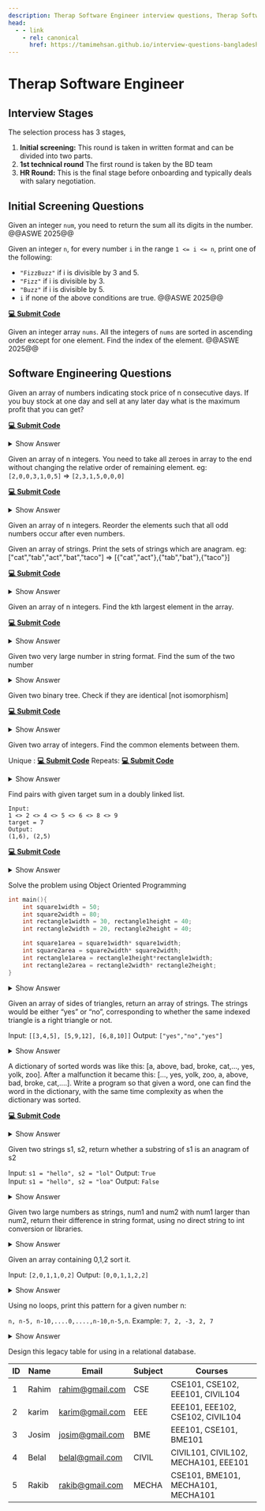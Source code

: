 ```yaml
---
description: Therap Software Engineer interview questions, Therap Software Engineer interview stages, Therap Software Engineer interview details, Therap Software Engineer interview question and answers
head:
  - - link
    - rel: canonical
      href: https://tamimehsan.github.io/interview-questions-bangladesh/companies/therap/swe
---
```

# Therap Software Engineer

## Interview Stages

The selection process has 3 stages,

1. **Initial screening:** This round is taken in written format and can be divided into two parts.
1. **1st technical round** The first round is taken by the BD team
1. **HR Round:** This is the final stage before onboarding and typically deals with salary negotiation. 

## Initial Screening Questions

<article>

Given an integer `num`, you need to return the sum all its digits in the number. @@ASWE 2025@@
</article>

<article>

Given an integer `n`, for every number `i` in the range `1 <= i <= n`, print one of the following:

- `"FizzBuzz"` if i is divisible by 3 and 5.
- `"Fizz"` if i is divisible by 3.
- `"Buzz"` if i is divisible by 5.
- `i` if none of the above conditions are true. @@ASWE 2025@@

[**💻 Submit Code**](https://leetcode.com/problems/fizz-buzz/)

</article>

<article>

Given an integer array `nums`. All the integers of `nums` are sorted in ascending order except for one element. Find the index of the element. @@ASWE 2025@@
</article>

## Software Engineering Questions

<article>

Given an array of numbers indicating stock price of n consecutive days. If you buy stock at one day and sell at any later day what is the maximum profit that you can get?

[**💻 Submit Code**](https://leetcode.com/problems/best-time-to-buy-and-sell-stock/)
<details><summary>Show Answer</summary>

```C++
int maxProfit(vector<int>& prices) {
    int buy = prices[0];
    int profit = 0;
    for(int i=1;i<prices.size();i++){
        if( prices[i]-buy > profit ) profit = prices[i] - buy;
        if( prices[i] < buy ) buy = prices[i];
    }
    return profit;
}
```

</details>
</article>

<article>

Given an array of n integers. You need to take all zeroes in array to the end without changing the relative order of remaining element.
eg: `[2,0,0,3,1,0,5]` => `[2,3,1,5,0,0,0]`

[**💻 Submit Code**](https://leetcode.com/problems/move-zeroes/description/)
<details><summary>Show Answer</summary>

```C++
void moveZeroes(vector<int>& nums) {
    int i = 0;
    for(int j=0;j<nums.size();j++){
        swap(nums[i], nums[j]);
        if( nums[i] != 0 ) i++;
    }
}
```

</details>
</article>

<article>

Given an array of n integers. Reorder the elements such that all odd numbers occur after even numbers.
</article>

<article>

Given an array of strings. Print the sets of strings which are anagram.
eg: ["cat","tab","act","bat","taco"] => [{"cat","act"},{"tab","bat"},{"taco"}] 

[**💻 Submit Code**](https://leetcode.com/problems/group-anagrams/)
<details><summary>Show Answer</summary>

```C++
vector<vector<string>> groupAnagrams(vector<string>& strs) {
    map<string,int> index;
    vector<vector<string>> vs;
    for(auto str:strs){
        string str2 = str;
        if( str2.size()>1 ) sort(str2.begin(),str2.end());
        if( index.find(str2) == index.end() ){
            vs.push_back(vector<string>());
            index[str2] = vs.size()-1;
        }
        vs[ index[str2] ].push_back(str);
    }
    return vs;
}
```

</details>
</article>

<article>

Given an array of n integers. Find the kth largest element in the array.

[**💻 Submit Code**](https://leetcode.com/problems/kth-largest-element-in-an-array/)
<details><summary>Show Answer</summary>

```C++
int findKthLargest(vector<int>& nums, int k) {
    partial_sort(nums.begin(), nums.begin() + k, nums.end(), greater<int>());
    return nums[k-1];
}
```

</details>
</article>

<article>

Given two very large number in string format. Find the sum of the two number
<details><summary>Show Answer</summary>

```C++
string sum(string &A, string &B){
    reverse(A.begin(),A.end());
    reverse(B.begin(),B.end());
    string sum;
    int c = 0;
    int i=0,j=0;
    while(true){
        int a=0,b=0;
        if( i<A.size() ) a = A[i++]-'0';
        if( j<B.size() ) b = B[j++]-'0';

        int s = (a+b+c)%10;
        c = (a+b+c)/10;
        sum.push_back(s+'0');
        if( i>=A.size() and j>=B.size() and c == 0 ) break;
    }
    reverse(sum.begin(),sum.end());
    return sum;
}
```

</details>
</article>

<article>

Given two binary tree. Check if they are identical [not isomorphism]

[**💻 Submit Code**](https://leetcode.com/problems/same-tree/)
<details><summary>Show Answer</summary>

::: code-group

```C++ [Normal Solution]
bool isSameTree(TreeNode* p, TreeNode* q) {
    if( p == nullptr and q != nullptr ) return false;
    if( p != nullptr and q == nullptr ) return false;
    if( p == nullptr and q == nullptr ) return true;

    if( p->val != q->val ) return false;

    return isSameTree(p->left,q->left) &&
            isSameTree(p->right,q->right);
}
```

```go [Weird Solution]
// ref: https://go.dev/tour/concurrency/7
package main

import (
	"fmt"

	"golang.org/x/tour/tree"
)

// Walk walks the tree t sending all values
// from the tree to the channel ch.
func WalkRecursive(t *tree.Tree, ch chan int) {
	if t.Left != nil {
		WalkRecursive(t.Left, ch)
	}
	ch <- t.Value
	if t.Right != nil {
		WalkRecursive(t.Right, ch)
	}
}

func Walk(t *tree.Tree, ch chan int) {
    WalkRecursive(t, ch)
    close(ch)
}

// Same determines whether the trees
// t1 and t2 contain the same values.
func Same(t1, t2 *tree.Tree) bool {
	ch1 := make(chan int)
	ch2 := make(chan int)
	go Walk(t1, ch1)
	go Walk(t2, ch2)
	for {
		x, ok1 := <-ch1
		y, ok2 := <-ch2

		if ok1 != ok2 || x != y {
			return false
		}
		if !ok1 {
			break
		}
	}
	return true
}

func main() {
	fmt.Println(Same(tree.New(1), tree.New(2)))
}
```

:::

</details>
</article>

<article>

Given two array of integers. Find the common elements between them.

Unique : [**💻 Submit Code**](https://leetcode.com/problems/intersection-of-two-arrays/) Repeats: [**💻 Submit Code**](https://leetcode.com/problems/intersection-of-two-arrays-ii/)
<details><summary>Show Answer</summary>

::: code-group

```C++ [Return uniques]
vector<int> intersection(vector<int>& nums1, vector<int>& nums2) {
    set<int> st;
    for(auto num:nums1) st.insert(num);
    set<int> res;
    for(auto num:nums2) if( st.count(num) == 1 ) res.insert(num);
    vector<int> ret;
    for(auto num:res) ret.push_back(num);
    return ret;
}
```

```C++ [With repeatation]
vector<int> intersect(vector<int>& nums1, vector<int>& nums2) {
    sort(nums1.begin(),nums1.end());
    sort(nums2.begin(),nums2.end());

    vector<int> merged;
    int i=0,j=0;
    while(i<nums1.size() and j<nums2.size()){
        if( nums1[i] == nums2[j] ){
            merged.push_back(nums1[i]);
            i++;j++;
        }else if( nums1[i]<nums2[j] ) i++;
        else j++;
    }
    return merged;
}
```

:::

</details>
</article>

<article>

Find pairs with given target sum in a doubly linked list. 
```
Input: 
1 <> 2 <> 4 <> 5 <> 6 <> 8 <> 9
target = 7
Output: 
(1,6), (2,5)
```

[**💻 Submit Code**](https://www.geeksforgeeks.org/problems/find-pairs-with-given-sum-in-doubly-linked-list/1)
<details><summary>Show Answer</summary>

```C++
class Solution
{
public:
    vector<pair<int, int>> findPairsWithGivenSum(Node *head, int target)
    {
        vector<pair<int,int>> ans;
        
        Node* left = head;
        
        /// traverse to the end of the list
        while(head!= nullptr && head->next!=nullptr){
            head = head->next;
        }
        Node* right = head;
        
        while(left!= right && left->prev != right){
            if(left->data + right->data == target){
                ans.push_back(make_pair(left->data, right->data));
                left = left->next;
                right = right->prev;
            }
            else if(left->data + right->data > target){
                right = right->prev;
            }else{
                left = left->next;
            }
        }
        
        return ans;    
        
    }
};
```
</details>
</article>

<article>

Solve the problem using Object Oriented Programming

``` C++
int main(){
    int square1width = 50;
    int square2width = 80;
    int rectangle1width = 30, rectangle1height = 40;
    int rectangle2width = 20, rectangle2height = 40;

    int square1area = square1width* square1width;
    int square2area = square2width* square2width;
    int rectangle1area = rectangle1height*rectangle1width;
    int rectangle2area = rectangle2width* rectangle2height;
}
```
<details><summary>Show Answer</summary>

``` C++
#include <iostream>
using namespace std;

// Abstract base class
class Shape {
public:
    virtual int area() const = 0;  // Pure virtual function for area
};

class Square : public Shape {
private:
    int width;
public:
    Square(int w) : width(w) {}  // Constructor to initialize width

    int area() const override {
        return width * width;  // Area of square
    }
};

class Rectangle : public Shape {
private:
    int width;
    int height;
public:
    Rectangle(int w, int h) : width(w), height(h) {}  // Constructor to initialize width and height

    int area() const override {
        return width * height;  // Area of rectangle
    }
};

int main() {
    
    Square square1(50);
    Square square2(80);
    Rectangle rectangle1(30, 40);
    Rectangle rectangle2(20, 40);

    cout << "Square 1 area: " << square1.area() << endl;
    cout << "Square 2 area: " << square2.area() << endl;
    cout << "Rectangle 1 area: " << rectangle1.area() << endl;
    cout << "Rectangle 2 area: " << rectangle2.area() << endl;
    return 0;
}

```
</details>
</article>

<article>

Given an array of sides of triangles, return an array of strings. The strings would be either “yes” or “no”, corresponding to whether the same indexed triangle is a right triangle or not.

Input: `[[3,4,5], [5,9,12], [6,8,10]]`
Output: `["yes","no","yes"]`
<details><summary>Show Answer</summary>

```python
def areRightTriangles(triangles):
    res = []
    
    for sides in triangles:
        sides.sort()
        a,b,c = sides
        if a**2 + b**2 == c**2:
            res.append(True)
        else:
            res.append(False)
    
    return res
```

</details>
</article>

<article>

A dictionary of sorted words was like this: [a, above, bad, broke, cat,..., yes, yolk, zoo]. After a malfunction it became this: [..., yes, yolk, zoo, a, above, bad, broke, cat,....]. Write a program so that given a word, one can find the word in the dictionary, with the same time complexity as when the dictionary was sorted.

[**💻 Submit Code**](https://leetcode.com/problems/search-in-rotated-sorted-array/description/)
<details><summary>Show Answer</summary>

```python
def search(words, target):
        l, r = 0, len(words) - 1

        while l <= r:
            m = (l + r) // 2
            if words[m] == target:
                return m
            
            if words[l] <= words[m]:
                if target < words[l] or target > words[m]:
                    l = m + 1
                else :
                    r = m - 1
            
            else:
                if target > words[r] or target < words[m] :
                    r = m - 1
                else :
                    l = m + 1

        return -1
```

</details>
</article>

<article>

Given two strings s1, s2, return whether a substring of s1 is an anagram of s2

Input: `s1 = "hello", s2 = "lol"` Output: `True`\
Input: `s1 = "hello", s2 = "loa"` Output: `False`

<details><summary>Show Answer</summary>

    
```python
def containsAnagram(s1, s2):
    ara1 = [0]*26
    ara2 = [0]*26

    for i in range(len(s2)):
        ara1[ord(s1[i])-ord(('a'))] += 1
        ara2[ord(s2[i])-ord(('a'))] += 1

    l, r = 0, len(s2)
    while r < len(s1):
        if ara1 == ara2:
            return True
        ara1[ord(s1[l])-ord(('a'))] -= 1
        ara1[ord(s1[r])-ord(('a'))] += 1
        l += 1
        r += 1

    return ara1 == ara2
```
</details>
</article>

<article>

Given two large numbers as strings, num1 and num2 with num1 larger than num2, return their difference in string format, using no direct string to int conversion or libraries.
<details><summary>Show Answer</summary>

```python
def subtract(num1, num2):
    num1, num2 = num1[::-1], num2[::-1]   
    res = ""
    carry = 0

    for i in range(len(num1)):
        digit1 = int(num1[i])
        digit2 = int(num2[i]) if i < len(num2) else 0
        diff = digit1 - digit2 - carry

        if diff < 0:
            diff += 10
            carry = 1

        else:
            carry = 0

        res += str(diff)

    # Remove leading zeros
    res = res.rstrip("0")

    return res[::-1]
```
</details>
</article>

<article>

Given an array containing 0,1,2 sort it.

Input: `[2,0,1,1,0,2]` Output: `[0,0,1,1,2,2]`
<details><summary>Show Answer</summary>

```python
def bring2Front(ara,start,target):
    target_index = start
    for i in range(start,len(ara)):
        ara[i],ara[target_index] = ara[target_index],ara[i]
        if ara[target_index] == target:
            target_index += 1
    return target_index

def sortNums(ara):
    target_index = bring2Front(ara,0,0)
    bring2Front(ara,target_index,1)
    return ara
```
</details>
</article>

<article>

Using no loops, print this pattern for a given number n: 

`n, n-5, n-10,....0,....,n-10,n-5,n`.
Example: `7, 2, -3, 2, 7`

<details><summary>Show Answer</summary>

```python
def recursiveAdd(ara, n):
    ara.append(n)
    if n > 0:
        recursiveAdd(ara, n-5)
        ara.append(n)

def solution(n):
    ara = []
    recursiveAdd(ara, n)
    return ara
```

</details>
</article>

<article>

Design this legacy table for using in a relational database.

| ID 	| Name  	| Email           	| Subject 	| Courses                              	|
|----	|-------	|-----------------	|---------	|--------------------------------------	|
| 1  	| Rahim 	| rahim@gmail.com 	| CSE     	| CSE101, CSE102, EEE101, CIVIL104     	|
| 2  	| karim 	| karim@gmail.com 	| EEE     	| EEE101, EEE102, CSE102, CIVIL104     	|
| 3  	| Josim 	| josim@gmail.com 	| BME     	| EEE101, CSE101, BME101               	|
| 4  	| Belal 	| belal@gmail.com 	| CIVIL   	| CIVIL101, CIVIL102, MECHA101, EEE101 	|
| 5  	| Rakib 	| rakib@gmail.com 	| MECHA   	| CSE101, BME101, MECHA101, MECHA101   	|
</article>

